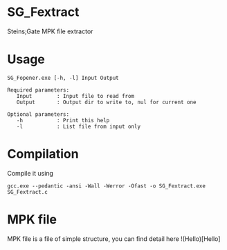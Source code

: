 # SG_Fextract
Steins;Gate MPK file extractor

# Usage

    SG_Fopener.exe [-h, -l] Input Output

    Required parameters:
       Input        : Input file to read from
       Output       : Output dir to write to, nul for current one

    Optional parameters:
       -h           : Print this help
       -l           : List file from input only

# Compilation
Compile it using

    gcc.exe --pedantic -ansi -Wall -Werror -Ofast -o SG_Fextract.exe SG_Fextract.c

# MPK file
MPK file is a file of simple structure, you can find detail here
!(Hello)[Hello]
